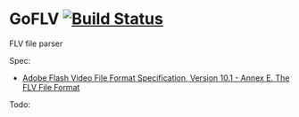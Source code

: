 GoFLV [![Build Status](https://secure.travis-ci.org/zhangpeihao/goflv.png)](http://travis-ci.org/zhangpeihao/goflv)
======

FLV file parser

Spec: 
* [Adobe Flash Video File Format Specification, Version 10.1 - Annex E. The FLV File Format](http://download.macromedia.com/f4v/video_file_format_spec_v10_1.pdf)
  
Todo:
